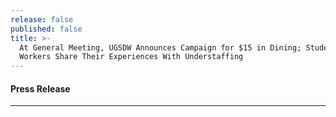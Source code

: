 ```yaml
---
release: false
published: false
title: >-
  At General Meeting, UGSDW Announces Campaign for $15 in Dining; Student
  Workers Share Their Experiences With Understaffing
---
```

#### Press Release

***

